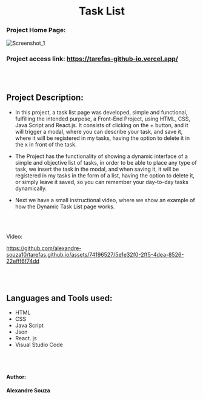 <h1 align="center"> Task List </h1>


### Project Home Page:
![Screenshot_1](https://github.com/alexandre-souza10/tarefas.github.io/assets/74196527/b887c150-14a9-443b-963d-9737c1bfe882)

### Project access link: https://tarefas-github-io.vercel.app/

<br></br>

## Project Description:
- In this project, a task list page was developed, simple and functional, fulfilling the intended purpose,
a Front-End Project, using HTML, CSS, Java Script and React.js. It consists of clicking on the + button, and it will trigger a modal, where you can describe your task,
and save it, where it will be registered in my tasks, having the option to delete it in the x in front of the task.

- The Project has the functionality of showing a dynamic interface of a simple and objective list of tasks, in order to be able to place any type of task, we insert the task in the modal,
and when saving it, it will be registered in my tasks in the form of a list, having the option to delete it, or simply leave it saved,
so you can remember your day-to-day tasks dynamically.

- Next we have a small instructional video, where we show an example of how the Dynamic Task List page works.

<br></br>

Video:

https://github.com/alexandre-souza10/tarefas.github.io/assets/74196527/5e1e32f0-2ff5-4dea-8526-22efff6f74dd

<br></br>

## Languages ​​and Tools used:
- HTML
- CSS
- Java Script
- Json
- React. js
- Visual Studio Code

<br></br>

#### Author:
**Alexandre Souza**

